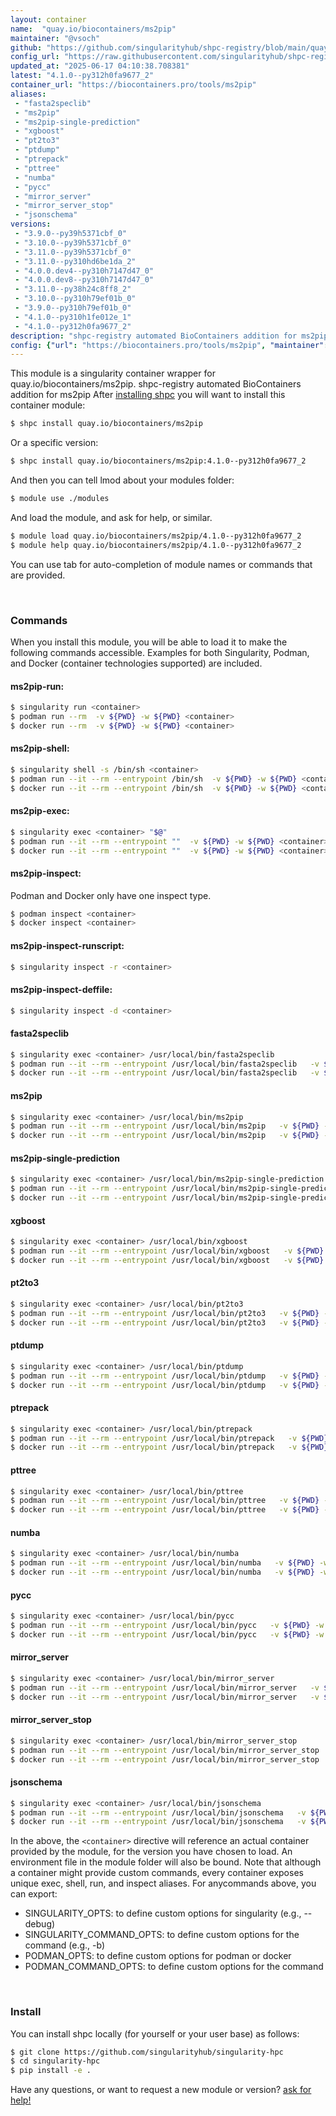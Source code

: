 ```yaml
---
layout: container
name:  "quay.io/biocontainers/ms2pip"
maintainer: "@vsoch"
github: "https://github.com/singularityhub/shpc-registry/blob/main/quay.io/biocontainers/ms2pip/container.yaml"
config_url: "https://raw.githubusercontent.com/singularityhub/shpc-registry/main/quay.io/biocontainers/ms2pip/container.yaml"
updated_at: "2025-06-17 04:10:38.708381"
latest: "4.1.0--py312h0fa9677_2"
container_url: "https://biocontainers.pro/tools/ms2pip"
aliases:
 - "fasta2speclib"
 - "ms2pip"
 - "ms2pip-single-prediction"
 - "xgboost"
 - "pt2to3"
 - "ptdump"
 - "ptrepack"
 - "pttree"
 - "numba"
 - "pycc"
 - "mirror_server"
 - "mirror_server_stop"
 - "jsonschema"
versions:
 - "3.9.0--py39h5371cbf_0"
 - "3.10.0--py39h5371cbf_0"
 - "3.11.0--py39h5371cbf_0"
 - "3.11.0--py310hd6be1da_2"
 - "4.0.0.dev4--py310h7147d47_0"
 - "4.0.0.dev8--py310h7147d47_0"
 - "3.11.0--py38h24c8ff8_2"
 - "3.10.0--py310h79ef01b_0"
 - "3.9.0--py310h79ef01b_0"
 - "4.1.0--py310h1fe012e_1"
 - "4.1.0--py312h0fa9677_2"
description: "shpc-registry automated BioContainers addition for ms2pip"
config: {"url": "https://biocontainers.pro/tools/ms2pip", "maintainer": "@vsoch", "description": "shpc-registry automated BioContainers addition for ms2pip", "latest": {"4.1.0--py312h0fa9677_2": "sha256:6f6f68a984d2ed1f152342bc9afb0ffced0f90624ccf453d58375fcb36a7ae2f"}, "tags": {"3.9.0--py39h5371cbf_0": "sha256:fedf933dddebdc976c2e1dfc8d629788992e73ce8be20d9e44ffa99184ec559f", "3.10.0--py39h5371cbf_0": "sha256:ac051375ca0e7793f5b39aa0ba909685c2b4dca66e2cf73262fc91da2bec15a7", "3.11.0--py39h5371cbf_0": "sha256:88e78f7813fe4a77779f8e8c33e9688f0d655674d7a034df5d9ecf3ab2646a13", "3.11.0--py310hd6be1da_2": "sha256:b854effe87e949cd9f9185b9b1fa9558f2612c8b80cd39f8638b5c545a519568", "4.0.0.dev4--py310h7147d47_0": "sha256:c3e98fd2b9f41e1715498d25d60806f252713aff055a6df5f68543ce6eb62e35", "4.0.0.dev8--py310h7147d47_0": "sha256:7bf2542a085cff5bb3b53afb7c5721a7839e67fdf2c2816b8d886a5184dc7767", "3.11.0--py38h24c8ff8_2": "sha256:9c0c12a031ca7c03512ab33eda4d81347d91f3bf1269a509cfdcc85363e93a04", "3.10.0--py310h79ef01b_0": "sha256:bb489d7c1658963e6b633dda74ac8820e61c42f503ce142dd3266d43ff22974d", "3.9.0--py310h79ef01b_0": "sha256:ffc917b654da4d94994e55f751a250871bb5773a0695b82639e83429d36b7cd5", "4.1.0--py310h1fe012e_1": "sha256:f5dc4de71af5a9fe9f6bbac617255fab404e47c20e2b7b12ba5b3a35af5e0339", "4.1.0--py312h0fa9677_2": "sha256:6f6f68a984d2ed1f152342bc9afb0ffced0f90624ccf453d58375fcb36a7ae2f"}, "docker": "quay.io/biocontainers/ms2pip", "aliases": {"fasta2speclib": "/usr/local/bin/fasta2speclib", "ms2pip": "/usr/local/bin/ms2pip", "ms2pip-single-prediction": "/usr/local/bin/ms2pip-single-prediction", "xgboost": "/usr/local/bin/xgboost", "pt2to3": "/usr/local/bin/pt2to3", "ptdump": "/usr/local/bin/ptdump", "ptrepack": "/usr/local/bin/ptrepack", "pttree": "/usr/local/bin/pttree", "numba": "/usr/local/bin/numba", "pycc": "/usr/local/bin/pycc", "mirror_server": "/usr/local/bin/mirror_server", "mirror_server_stop": "/usr/local/bin/mirror_server_stop", "jsonschema": "/usr/local/bin/jsonschema"}}
---
```


This module is a singularity container wrapper for quay.io/biocontainers/ms2pip.
shpc-registry automated BioContainers addition for ms2pip
After [installing shpc](#install) you will want to install this container module:


```bash
$ shpc install quay.io/biocontainers/ms2pip
```

Or a specific version:

```bash
$ shpc install quay.io/biocontainers/ms2pip:4.1.0--py312h0fa9677_2
```

And then you can tell lmod about your modules folder:

```bash
$ module use ./modules
```

And load the module, and ask for help, or similar.

```bash
$ module load quay.io/biocontainers/ms2pip/4.1.0--py312h0fa9677_2
$ module help quay.io/biocontainers/ms2pip/4.1.0--py312h0fa9677_2
```

You can use tab for auto-completion of module names or commands that are provided.

<br>

### Commands

When you install this module, you will be able to load it to make the following commands accessible.
Examples for both Singularity, Podman, and Docker (container technologies supported) are included.

#### ms2pip-run:

```bash
$ singularity run <container>
$ podman run --rm  -v ${PWD} -w ${PWD} <container>
$ docker run --rm  -v ${PWD} -w ${PWD} <container>
```

#### ms2pip-shell:

```bash
$ singularity shell -s /bin/sh <container>
$ podman run --it --rm --entrypoint /bin/sh  -v ${PWD} -w ${PWD} <container>
$ docker run --it --rm --entrypoint /bin/sh  -v ${PWD} -w ${PWD} <container>
```

#### ms2pip-exec:

```bash
$ singularity exec <container> "$@"
$ podman run --it --rm --entrypoint ""  -v ${PWD} -w ${PWD} <container> "$@"
$ docker run --it --rm --entrypoint ""  -v ${PWD} -w ${PWD} <container> "$@"
```

#### ms2pip-inspect:

Podman and Docker only have one inspect type.

```bash
$ podman inspect <container>
$ docker inspect <container>
```

#### ms2pip-inspect-runscript:

```bash
$ singularity inspect -r <container>
```

#### ms2pip-inspect-deffile:

```bash
$ singularity inspect -d <container>
```


#### fasta2speclib

```bash
$ singularity exec <container> /usr/local/bin/fasta2speclib
$ podman run --it --rm --entrypoint /usr/local/bin/fasta2speclib   -v ${PWD} -w ${PWD} <container> -c " $@"
$ docker run --it --rm --entrypoint /usr/local/bin/fasta2speclib   -v ${PWD} -w ${PWD} <container> -c " $@"
```


#### ms2pip

```bash
$ singularity exec <container> /usr/local/bin/ms2pip
$ podman run --it --rm --entrypoint /usr/local/bin/ms2pip   -v ${PWD} -w ${PWD} <container> -c " $@"
$ docker run --it --rm --entrypoint /usr/local/bin/ms2pip   -v ${PWD} -w ${PWD} <container> -c " $@"
```


#### ms2pip-single-prediction

```bash
$ singularity exec <container> /usr/local/bin/ms2pip-single-prediction
$ podman run --it --rm --entrypoint /usr/local/bin/ms2pip-single-prediction   -v ${PWD} -w ${PWD} <container> -c " $@"
$ docker run --it --rm --entrypoint /usr/local/bin/ms2pip-single-prediction   -v ${PWD} -w ${PWD} <container> -c " $@"
```


#### xgboost

```bash
$ singularity exec <container> /usr/local/bin/xgboost
$ podman run --it --rm --entrypoint /usr/local/bin/xgboost   -v ${PWD} -w ${PWD} <container> -c " $@"
$ docker run --it --rm --entrypoint /usr/local/bin/xgboost   -v ${PWD} -w ${PWD} <container> -c " $@"
```


#### pt2to3

```bash
$ singularity exec <container> /usr/local/bin/pt2to3
$ podman run --it --rm --entrypoint /usr/local/bin/pt2to3   -v ${PWD} -w ${PWD} <container> -c " $@"
$ docker run --it --rm --entrypoint /usr/local/bin/pt2to3   -v ${PWD} -w ${PWD} <container> -c " $@"
```


#### ptdump

```bash
$ singularity exec <container> /usr/local/bin/ptdump
$ podman run --it --rm --entrypoint /usr/local/bin/ptdump   -v ${PWD} -w ${PWD} <container> -c " $@"
$ docker run --it --rm --entrypoint /usr/local/bin/ptdump   -v ${PWD} -w ${PWD} <container> -c " $@"
```


#### ptrepack

```bash
$ singularity exec <container> /usr/local/bin/ptrepack
$ podman run --it --rm --entrypoint /usr/local/bin/ptrepack   -v ${PWD} -w ${PWD} <container> -c " $@"
$ docker run --it --rm --entrypoint /usr/local/bin/ptrepack   -v ${PWD} -w ${PWD} <container> -c " $@"
```


#### pttree

```bash
$ singularity exec <container> /usr/local/bin/pttree
$ podman run --it --rm --entrypoint /usr/local/bin/pttree   -v ${PWD} -w ${PWD} <container> -c " $@"
$ docker run --it --rm --entrypoint /usr/local/bin/pttree   -v ${PWD} -w ${PWD} <container> -c " $@"
```


#### numba

```bash
$ singularity exec <container> /usr/local/bin/numba
$ podman run --it --rm --entrypoint /usr/local/bin/numba   -v ${PWD} -w ${PWD} <container> -c " $@"
$ docker run --it --rm --entrypoint /usr/local/bin/numba   -v ${PWD} -w ${PWD} <container> -c " $@"
```


#### pycc

```bash
$ singularity exec <container> /usr/local/bin/pycc
$ podman run --it --rm --entrypoint /usr/local/bin/pycc   -v ${PWD} -w ${PWD} <container> -c " $@"
$ docker run --it --rm --entrypoint /usr/local/bin/pycc   -v ${PWD} -w ${PWD} <container> -c " $@"
```


#### mirror_server

```bash
$ singularity exec <container> /usr/local/bin/mirror_server
$ podman run --it --rm --entrypoint /usr/local/bin/mirror_server   -v ${PWD} -w ${PWD} <container> -c " $@"
$ docker run --it --rm --entrypoint /usr/local/bin/mirror_server   -v ${PWD} -w ${PWD} <container> -c " $@"
```


#### mirror_server_stop

```bash
$ singularity exec <container> /usr/local/bin/mirror_server_stop
$ podman run --it --rm --entrypoint /usr/local/bin/mirror_server_stop   -v ${PWD} -w ${PWD} <container> -c " $@"
$ docker run --it --rm --entrypoint /usr/local/bin/mirror_server_stop   -v ${PWD} -w ${PWD} <container> -c " $@"
```


#### jsonschema

```bash
$ singularity exec <container> /usr/local/bin/jsonschema
$ podman run --it --rm --entrypoint /usr/local/bin/jsonschema   -v ${PWD} -w ${PWD} <container> -c " $@"
$ docker run --it --rm --entrypoint /usr/local/bin/jsonschema   -v ${PWD} -w ${PWD} <container> -c " $@"
```



In the above, the `<container>` directive will reference an actual container provided
by the module, for the version you have chosen to load. An environment file in the
module folder will also be bound. Note that although a container
might provide custom commands, every container exposes unique exec, shell, run, and
inspect aliases. For anycommands above, you can export:

 - SINGULARITY_OPTS: to define custom options for singularity (e.g., --debug)
 - SINGULARITY_COMMAND_OPTS: to define custom options for the command (e.g., -b)
 - PODMAN_OPTS: to define custom options for podman or docker
 - PODMAN_COMMAND_OPTS: to define custom options for the command

<br>

### Install

You can install shpc locally (for yourself or your user base) as follows:

```bash
$ git clone https://github.com/singularityhub/singularity-hpc
$ cd singularity-hpc
$ pip install -e .
```

Have any questions, or want to request a new module or version? [ask for help!](https://github.com/singularityhub/singularity-hpc/issues)